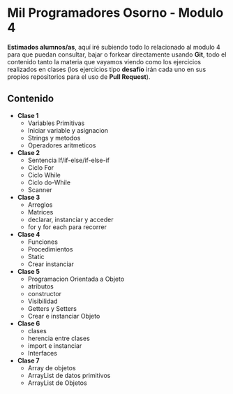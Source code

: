 ﻿# Mil Programadores Osorno - Modulo 4

**Estimados alumnos/as**, aquí iré subiendo todo lo relacionado al modulo 4 para que puedan consultar, bajar o forkear directamente usando **Git**, todo el contenido tanto la materia que vayamos viendo como los ejercicios realizados en clases (los ejercicios tipo **desafío** irán cada uno en sus propios repositorios para el uso de **Pull Request**).

## Contenido

 - **Clase 1**
	 - Variables Primitivas
	 - Iniciar variable y asignacion
	 - Strings y metodos
	 - Operadores aritmeticos
 - **Clase 2**
 	- Sentencia If/if-else/if-else-if
	- Ciclo For
	- Ciclo While
	- Ciclo do-While
	- Scanner
- **Clase 3**
  - Arreglos
  - Matrices
  - declarar, instanciar y acceder
  - for y for each para recorrer
- **Clase 4**
  - Funciones
  - Procedimientos
  - Static
  - Crear instanciar
- **Clase 5**
  - Programacion Orientada a Objeto
  - atributos
  - constructor
  - Visibilidad
  - Getters y Setters
  - Crear e instanciar Objeto
- **Clase 6**
  - clases
  - herencia entre clases
  - import e instanciar
  - Interfaces
- **Clase 7**
  - Array de objetos
  - ArrayList de datos primitivos
  - ArrayList de Objetos
